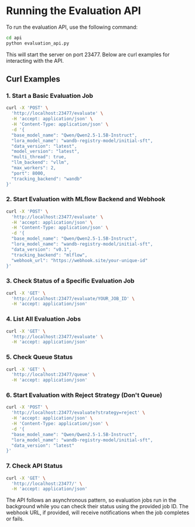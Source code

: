 # Running the Evaluation API

To run the evaluation API, use the following command:

```bash
cd api
python evaluation_api.py
```

This will start the server on port 23477. Below are curl examples for interacting with the API.

## Curl Examples

### 1. Start a Basic Evaluation Job

```bash
curl -X 'POST' \
  'http://localhost:23477/evaluate' \
  -H 'accept: application/json' \
  -H 'Content-Type: application/json' \
  -d '{
  "base_model_name": "Qwen/Qwen2.5-1.5B-Instruct",
  "lora_model_name": "wandb-registry-model/initial-sft",
  "data_version": "latest",
  "model_version": "latest",
  "multi_thread": true,
  "llm_backend": "vllm",
  "max_workers": 2,
  "port": 8000,
  "tracking_backend": "wandb"
}'
```

### 2. Start Evaluation with MLflow Backend and Webhook

```bash
curl -X 'POST' \
  'http://localhost:23477/evaluate' \
  -H 'accept: application/json' \
  -H 'Content-Type: application/json' \
  -d '{
  "base_model_name": "Qwen/Qwen2.5-1.5B-Instruct",
  "lora_model_name": "wandb-registry-model/initial-sft",
  "data_version": "v0.1",
  "tracking_backend": "mlflow",
  "webhook_url": "https://webhook.site/your-unique-id"
}'
```

### 3. Check Status of a Specific Evaluation Job

```bash
curl -X 'GET' \
  'http://localhost:23477/evaluate/YOUR_JOB_ID' \
  -H 'accept: application/json'
```

### 4. List All Evaluation Jobs

```bash
curl -X 'GET' \
  'http://localhost:23477/evaluate' \
  -H 'accept: application/json'
```

### 5. Check Queue Status

```bash
curl -X 'GET' \
  'http://localhost:23477/queue' \
  -H 'accept: application/json'
```

### 6. Start Evaluation with Reject Strategy (Don't Queue)

```bash
curl -X 'POST' \
  'http://localhost:23477/evaluate?strategy=reject' \
  -H 'accept: application/json' \
  -H 'Content-Type: application/json' \
  -d '{
  "base_model_name": "Qwen/Qwen2.5-1.5B-Instruct",
  "lora_model_name": "wandb-registry-model/initial-sft",
  "data_version": "latest"
}'
```

### 7. Check API Status

```bash
curl -X 'GET' \
  'http://localhost:23477/' \
  -H 'accept: application/json'
```

The API follows an asynchronous pattern, so evaluation jobs run in the background while you can check their status using the provided job ID. The webhook URL, if provided, will receive notifications when the job completes or fails.